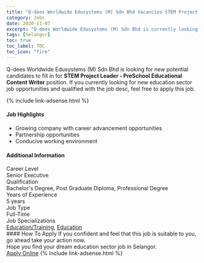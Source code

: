 ```yaml
---
title: "Q-dees Worldwide Edusystems (M) Sdn Bhd Vacancies STEM Project Leader - PreSchool Educational Content Writer" 
category: Jobs 
date: 2020-11-07 
excerpt: "Q-dees Worldwide Edusystems (M) Sdn Bhd is currently looking for suitable person to fill in the STEM Project Leader - PreSchool Educational Content Writer which positioned at Selangor" 
tags: [Selangor] 
toc: true 
toc_label: TOC 
toc_icon: "fire" 
--- 
```


<p>Q-dees Worldwide Edusystems (M) Sdn Bhd is looking for new potential candidates to fill in for <b>STEM Project Leader - PreSchool Educational Content Writer</b> position. If you currently looking for new education sector job opportunities and qualified with the job desc, feel free to apply this job.
</p>{% include link-adsense.html %} 
 <div><div><div><h4>Job Highlights</h4></div></div><div><ul><li><div><div><div><div></div></div></div><div><span>Growing company with career advancement opportunities</span></div></div></li><li><div><div><div><div></div></div></div><div><span>Partnership opportunities</span></div></div></li><li><div><div><div><div></div></div></div><div><span>Conducive working environment</span></div></div></li></ul></div></div> 
<div><div><div><h4>Additional Information</h4></div></div><div><div><div><div><div><div><div><div><span>Career Level</span></div></div><div><span>Senior Executive</span></div></div></div></div><div><div><div><div><div><span>Qualification</span></div></div><div><span>Bachelor's Degree, Post Graduate Diploma, Professional Degree</span></div></div></div></div><div><div><div><div><div><span>Years of Experience</span></div></div><div><span>5 years</span></div></div></div></div><div><div><div><div><div><span>Job Type</span></div></div><div><span>Full-Time</span></div></div></div></div><div><div><div><div><div><span>Job Specializations</span></div></div><div><span><a href="/en/job-search/education-training-jobs/">Education/Training</a>, <a href="/en/job-search/education-jobs/">Education</a></span></div></div></div></div></div></div></div></div> 
#### How To Apply 
If you confident and feel that this job is suitable to you, go ahead take your action now. <br/> 
Hope you find your dream education sector job in Selangor. <br/> 
<a href="https://www.jobstreet.com.my/en/job/stem-project-leader-preschool-educational-content-writer-4419421?jobId=jobstreet-my-job-4419421&sectionRank=5&token=0~8dc6ec3b-861d-44b6-b755-48b1563e159f&fr=SRP%20View%20In%20New%20Ta" class="btn btn--info" target="_blank" rel="nofollow noopenner">Apply Online</a> 
{% include link-adsense.html %} 